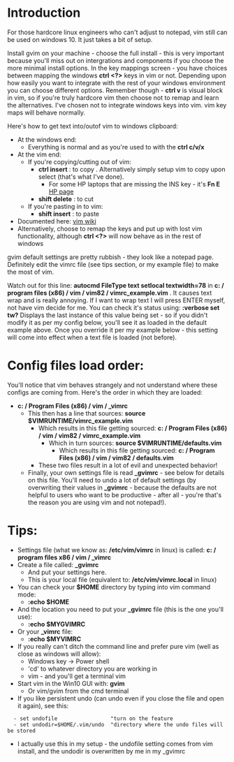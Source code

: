 # Introduction


For those hardcore linux engineers who can't adjust to notepad, vim still can be used on windows 10. It just takes a bit of setup.

Install gvim on your machine - choose the full install - this is very important because you'll miss out on intergrations and components if you choose the more minimal install options.
In the key mappings screen - you have choices between mapping the windows **ctrl <?>** keys in vim or not. Depending upon how easily you want to integrate with the rest of your windows environment you can choose different options. Remember though -  **ctrl v**  is visual block in vim, so if you're truly hardcore vim then choose not to remap and learn the alternatives.
I've chosen not to integrate windows keys into vim. vim key maps will behave normally.

Here's how to get text into/outof vim to windows clipboard:
- At the windows end:
  - Everything is normal and as you're used to with the **ctrl c/v/x**
- At the vim end:
  - If you're copying/cutting out of vim:
    - **ctrl insert** : to copy . Alternatively simply setup vim to copy upon select (that's what I've done).
      - For some HP laptops that are missing the INS key - it's **Fn E** [HP page](https://h30434.www3.hp.com/t5/Business-Notebooks/There-is-no-INSERT-key-on-the-new-2018-Hp-840-elitebook-G5/td-p/6695864)
    - **shift delete** : to cut
  - If you're pasting in to vim:
    - **shift insert** : to paste
- Documented here: [vim wiki](https://vim.fandom.com/wiki/Copy,_cut_and_paste)
- Alternatively, choose to remap the keys and put up with lost vim functionality, although **ctrl <?>** will now behave as in the rest of windows


gvim default settings are pretty rubbish - they look like a notepad page. Definitely edit the vimrc file (see tips section, or my example file) to make the most of vim.

Watch out for this line: **autocmd FileType text setlocal textwidth=78** in **c: / program files (x86) / vim / vim82 / vimrc_example.vim** . It causes text wrap and is really annoying. If I want to wrap text I will press ENTER myself, not have vim decide for me.
You can check it's status using:  **:verbose set tw?**
Displays the last instance of this value being set - so if you didn't modify it as per my config below, you'll see it as loaded in the default example above.
Once you override it per my example below - this setting will come into effect when a text file is loaded (not before).


# Config files load order:

You'll notice that vim behaves strangely and not understand where these configs are coming from. Here's the order in which they are loaded:

- **c: / Program Files (x86) / vim / _vimrc**
  - This then has a line that sources:  **source $VIMRUNTIME/vimrc_example.vim**
    - Which results in  this file getting sourced:  **c: / Program Files (x86) / vim / vim82 / vimrc_example.vim**
      - Which in turn sources: **source $VIMRUNTIME/defaults.vim**
        - Which results in  this file getting sourced:  **c: / Program Files (x86) / vim / vim82 / defaults.vim**
    - These two files result in a lot of evil and unexpected behavior!
  - Finally, your own settings file is read **_gvimrc**  - see below for details on this file.
You'll need to undo a lot of default settings (by overwriting their values in **_gvimrc**  - because the defaults are not helpful to users who want to be productive - after all - you're that's the reason you are using vim and not notepad!).


# Tips:

- Settings file (what we know as:  **/etc/vim/vimrc**  in linux) is called:   **c: / program files x86 / vim / _vimrc**
- Create a file called:  **_gvimrc**
  - And put your settings here.
  - This is your local file (equivalent to:  **/etc/vim/vimrc.local**   in linux)
- You can check your **$HOME** directory by typing into vim command mode:
  - **:echo $HOME**
- And the location you need to put your **_gvimrc** file (this is the one you'll use):
  - **:echo $MYGVIMRC**
- Or your **_vimrc** file:
  - **:echo $MYVIMRC**
- If you really can't ditch the command line and prefer pure vim (well as close as windows will allow):
  - Windows key ->  Power shell
  - 'cd' to whatever directory you are working in
  - vim <filename>  - and you'll get a terminal vim
- Start vim in the Win10 GUI with:  **gvim**
  - Or vim/gvim from the cmd terminal
- If you like persistent undo (can undo even if you close the file and open it again), see this:

```
  - set undofile                 "turn on the feature
  - set undodir=$HOME/.vim/undo  "directory where the undo files will be stored
```

- I actually use this in my setup - the undofile setting comes from vim install, and the undodir is overwritten by me in my _gvimrc


